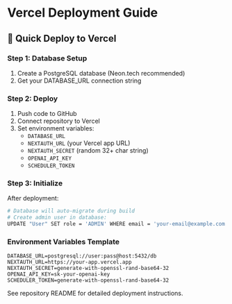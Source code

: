 # Vercel Deployment Guide

## 🚀 Quick Deploy to Vercel

### Step 1: Database Setup
1. Create a PostgreSQL database (Neon.tech recommended)
2. Get your DATABASE_URL connection string

### Step 2: Deploy
1. Push code to GitHub
2. Connect repository to Vercel
3. Set environment variables:
   - `DATABASE_URL`
   - `NEXTAUTH_URL` (your Vercel app URL)
   - `NEXTAUTH_SECRET` (random 32+ char string)
   - `OPENAI_API_KEY`
   - `SCHEDULER_TOKEN`

### Step 3: Initialize
After deployment:
```bash
# Database will auto-migrate during build
# Create admin user in database:
UPDATE "User" SET role = 'ADMIN' WHERE email = 'your-email@example.com';
```

### Environment Variables Template
```env
DATABASE_URL=postgresql://user:pass@host:5432/db
NEXTAUTH_URL=https://your-app.vercel.app
NEXTAUTH_SECRET=generate-with-openssl-rand-base64-32
OPENAI_API_KEY=sk-your-openai-key
SCHEDULER_TOKEN=generate-with-openssl-rand-base64-32
```

See repository README for detailed deployment instructions.